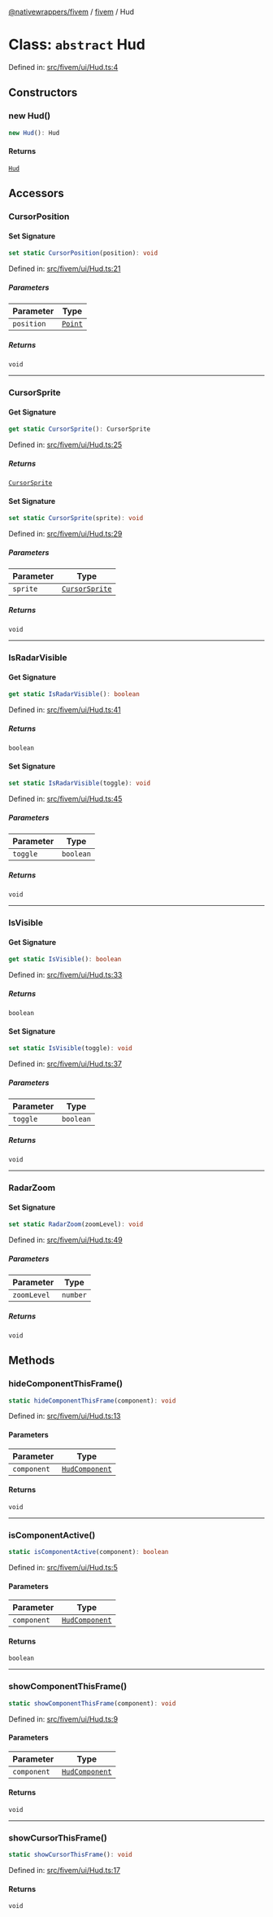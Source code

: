 [@nativewrappers/fivem](../../README.md) / [fivem](../README.md) / Hud

# Class: `abstract` Hud

Defined in: [src/fivem/ui/Hud.ts:4](https://github.com/nativewrappers/nativewrappers/blob/4bf6e80cad9d1396d4cdc3ea16cf4f39993ed50e/src/fivem/ui/Hud.ts#L4)

## Constructors

### new Hud()

```ts
new Hud(): Hud
```

#### Returns

[`Hud`](Hud.md)

## Accessors

### CursorPosition

#### Set Signature

```ts
set static CursorPosition(position): void
```

Defined in: [src/fivem/ui/Hud.ts:21](https://github.com/nativewrappers/nativewrappers/blob/4bf6e80cad9d1396d4cdc3ea16cf4f39993ed50e/src/fivem/ui/Hud.ts#L21)

##### Parameters

| Parameter | Type |
| ------ | ------ |
| `position` | [`Point`](Point.md) |

##### Returns

`void`

***

### CursorSprite

#### Get Signature

```ts
get static CursorSprite(): CursorSprite
```

Defined in: [src/fivem/ui/Hud.ts:25](https://github.com/nativewrappers/nativewrappers/blob/4bf6e80cad9d1396d4cdc3ea16cf4f39993ed50e/src/fivem/ui/Hud.ts#L25)

##### Returns

[`CursorSprite`](../enumerations/CursorSprite.md)

#### Set Signature

```ts
set static CursorSprite(sprite): void
```

Defined in: [src/fivem/ui/Hud.ts:29](https://github.com/nativewrappers/nativewrappers/blob/4bf6e80cad9d1396d4cdc3ea16cf4f39993ed50e/src/fivem/ui/Hud.ts#L29)

##### Parameters

| Parameter | Type |
| ------ | ------ |
| `sprite` | [`CursorSprite`](../enumerations/CursorSprite.md) |

##### Returns

`void`

***

### IsRadarVisible

#### Get Signature

```ts
get static IsRadarVisible(): boolean
```

Defined in: [src/fivem/ui/Hud.ts:41](https://github.com/nativewrappers/nativewrappers/blob/4bf6e80cad9d1396d4cdc3ea16cf4f39993ed50e/src/fivem/ui/Hud.ts#L41)

##### Returns

`boolean`

#### Set Signature

```ts
set static IsRadarVisible(toggle): void
```

Defined in: [src/fivem/ui/Hud.ts:45](https://github.com/nativewrappers/nativewrappers/blob/4bf6e80cad9d1396d4cdc3ea16cf4f39993ed50e/src/fivem/ui/Hud.ts#L45)

##### Parameters

| Parameter | Type |
| ------ | ------ |
| `toggle` | `boolean` |

##### Returns

`void`

***

### IsVisible

#### Get Signature

```ts
get static IsVisible(): boolean
```

Defined in: [src/fivem/ui/Hud.ts:33](https://github.com/nativewrappers/nativewrappers/blob/4bf6e80cad9d1396d4cdc3ea16cf4f39993ed50e/src/fivem/ui/Hud.ts#L33)

##### Returns

`boolean`

#### Set Signature

```ts
set static IsVisible(toggle): void
```

Defined in: [src/fivem/ui/Hud.ts:37](https://github.com/nativewrappers/nativewrappers/blob/4bf6e80cad9d1396d4cdc3ea16cf4f39993ed50e/src/fivem/ui/Hud.ts#L37)

##### Parameters

| Parameter | Type |
| ------ | ------ |
| `toggle` | `boolean` |

##### Returns

`void`

***

### RadarZoom

#### Set Signature

```ts
set static RadarZoom(zoomLevel): void
```

Defined in: [src/fivem/ui/Hud.ts:49](https://github.com/nativewrappers/nativewrappers/blob/4bf6e80cad9d1396d4cdc3ea16cf4f39993ed50e/src/fivem/ui/Hud.ts#L49)

##### Parameters

| Parameter | Type |
| ------ | ------ |
| `zoomLevel` | `number` |

##### Returns

`void`

## Methods

### hideComponentThisFrame()

```ts
static hideComponentThisFrame(component): void
```

Defined in: [src/fivem/ui/Hud.ts:13](https://github.com/nativewrappers/nativewrappers/blob/4bf6e80cad9d1396d4cdc3ea16cf4f39993ed50e/src/fivem/ui/Hud.ts#L13)

#### Parameters

| Parameter | Type |
| ------ | ------ |
| `component` | [`HudComponent`](../enumerations/HudComponent.md) |

#### Returns

`void`

***

### isComponentActive()

```ts
static isComponentActive(component): boolean
```

Defined in: [src/fivem/ui/Hud.ts:5](https://github.com/nativewrappers/nativewrappers/blob/4bf6e80cad9d1396d4cdc3ea16cf4f39993ed50e/src/fivem/ui/Hud.ts#L5)

#### Parameters

| Parameter | Type |
| ------ | ------ |
| `component` | [`HudComponent`](../enumerations/HudComponent.md) |

#### Returns

`boolean`

***

### showComponentThisFrame()

```ts
static showComponentThisFrame(component): void
```

Defined in: [src/fivem/ui/Hud.ts:9](https://github.com/nativewrappers/nativewrappers/blob/4bf6e80cad9d1396d4cdc3ea16cf4f39993ed50e/src/fivem/ui/Hud.ts#L9)

#### Parameters

| Parameter | Type |
| ------ | ------ |
| `component` | [`HudComponent`](../enumerations/HudComponent.md) |

#### Returns

`void`

***

### showCursorThisFrame()

```ts
static showCursorThisFrame(): void
```

Defined in: [src/fivem/ui/Hud.ts:17](https://github.com/nativewrappers/nativewrappers/blob/4bf6e80cad9d1396d4cdc3ea16cf4f39993ed50e/src/fivem/ui/Hud.ts#L17)

#### Returns

`void`
